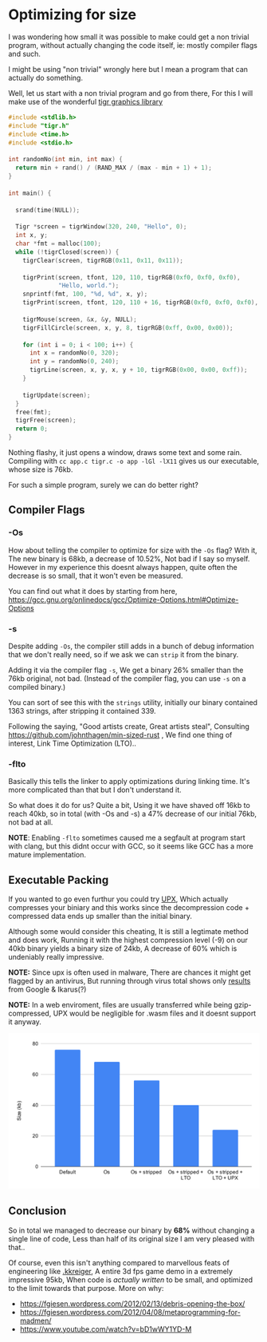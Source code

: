 # Optimizing for size

I was wondering how small it was possible to make could get a non trivial program, without actually changing the code itself, ie: mostly compiler flags and such.

I might be using "non trivial" wrongly here but I mean a program that can actually do something.

Well, let us start with a non trivial program and go from there,
For this I will make use of the wonderful [tigr graphics library](https://github.com/erkkah/tigr)

```c
#include <stdlib.h>
#include "tigr.h"
#include <time.h>
#include <stdio.h>

int randomNo(int min, int max) {
  return min + rand() / (RAND_MAX / (max - min + 1) + 1);
}

int main() {

  srand(time(NULL));

  Tigr *screen = tigrWindow(320, 240, "Hello", 0);
  int x, y;
  char *fmt = malloc(100);
  while (!tigrClosed(screen)) {
    tigrClear(screen, tigrRGB(0x11, 0x11, 0x11));

    tigrPrint(screen, tfont, 120, 110, tigrRGB(0xf0, 0xf0, 0xf0),
              "Hello, world.");
	snprintf(fmt, 100, "%d, %d", x, y);
	tigrPrint(screen, tfont, 120, 110 + 16, tigrRGB(0xf0, 0xf0, 0xf0), fmt);

    tigrMouse(screen, &x, &y, NULL);
    tigrFillCircle(screen, x, y, 8, tigrRGB(0xff, 0x00, 0x00));

    for (int i = 0; i < 100; i++) {
      int x = randomNo(0, 320);
      int y = randomNo(0, 240);
      tigrLine(screen, x, y, x, y + 10, tigrRGB(0x00, 0x00, 0xff));
    }

    tigrUpdate(screen);
  }
  free(fmt);
  tigrFree(screen);
  return 0;
}
```
Nothing flashy, it just opens a window, draws some text and some rain.
Compiling with `cc app.c tigr.c -o app -lGl -lX11` gives us our executable, whose size is 76kb.

For such a simple program, surely we can do better right?

## Compiler Flags

### -Os
How about telling the compiler to optimize for size with the `-Os` flag?
With it, The new binary is 68kb, a decrease of 10.52%, Not bad if I say so myself.
However in my experience this doesnt always happen, quite often the decrease is so small, that it won't even be measured.

You can find out what it does by starting from here, https://gcc.gnu.org/onlinedocs/gcc/Optimize-Options.html#Optimize-Options

### -s
Despite adding `-Os`, the compiler still adds in a bunch of debug information that we don't really need, so if we ask we can `strip` it from the binary.

Adding it via the compiler flag `-s`, We get a binary 26% smaller than the 76kb original, not bad.
(Instead of the compiler flag, you can use `-s` on a compiled binary.)

You can sort of see this with the `strings` utility, initially our binary contained 1363 strings, after stripping it contained 339.

Following the saying, "Good artists create, Great artists steal", Consulting https://github.com/johnthagen/min-sized-rust , We find one thing of interest, Link Time Optimization (LTO)..

### -flto
Basically this tells the linker to apply optimizations during linking time. It's more complicated than that but I don't understand it.

So what does it do for us?
Quite a bit, Using it we have shaved off 16kb to reach 40kb, so in total (with -Os and -s) a 47% decrease of our initial 76kb, not bad at all.

**NOTE**: Enabling `-flto` sometimes caused me a segfault at program start with clang, but this didnt occur with GCC, so it seems like GCC has a more mature implementation.

## Executable Packing
If you wanted to go even furthur you could try [UPX](https://upx.github.io/), Which actually compresses your biniary and this works since
the decompression code + compressed data ends up smaller than the initial binary.

Although some would consider this cheating, It is still a legtimate method and does work,
Running it with the highest compression level (-9) on our 40kb binary yields a binary size of 24kb, A decrease of 60% which is undeniably really impressive.

**NOTE:** Since upx is often used in malware, There are chances it might get flagged by an antivirus,
But running through virus total shows only [results](https://is.gd/MtqIMG) from Google & Ikarus(?)

**NOTE:** In a web enviroment, files are usually transferred while being gzip-compressed, UPX would be negligible for .wasm files and it doesnt support it anyway.

![](/assets/images/size-chart.svg) 
## Conclusion
So in total we managed to decrease our binary by **68%** without changing a single line of code, Less than half of its original size
I am very pleased with that..

Of course, even this isn't anything compared to marvellous feats of engineering like [.kkreiger](https://en.wikipedia.org/wiki/.kkrieger), A entire 3d fps game demo in a extremely impressive 95kb,
When code is *actually written* to be small, and optimized to the limit towards that purpose.
More on why:
- https://fgiesen.wordpress.com/2012/02/13/debris-opening-the-box/
- https://fgiesen.wordpress.com/2012/04/08/metaprogramming-for-madmen/
- https://www.youtube.com/watch?v=bD1wWY1YD-M

